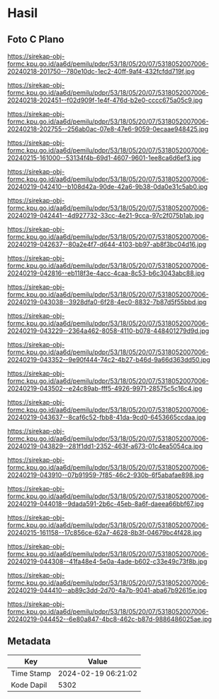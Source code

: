 # Hasil

## Foto C Plano

https://sirekap-obj-formc.kpu.go.id/aa6d/pemilu/pdpr/53/18/05/20/07/5318052007006-20240218-201750--780e10dc-1ec2-40ff-9af4-432fcfdd719f.jpg

https://sirekap-obj-formc.kpu.go.id/aa6d/pemilu/pdpr/53/18/05/20/07/5318052007006-20240218-202451--f02d909f-1e4f-476d-b2e0-cccc675a05c9.jpg

https://sirekap-obj-formc.kpu.go.id/aa6d/pemilu/pdpr/53/18/05/20/07/5318052007006-20240218-202755--256ab0ac-07e8-47e6-9059-0ecaae948425.jpg

https://sirekap-obj-formc.kpu.go.id/aa6d/pemilu/pdpr/53/18/05/20/07/5318052007006-20240215-161000--53134f4b-69d1-4607-9601-1ee8ca6d6ef3.jpg

https://sirekap-obj-formc.kpu.go.id/aa6d/pemilu/pdpr/53/18/05/20/07/5318052007006-20240219-042410--b108d42a-90de-42a6-9b38-0da0e31c5ab0.jpg

https://sirekap-obj-formc.kpu.go.id/aa6d/pemilu/pdpr/53/18/05/20/07/5318052007006-20240219-042441--4d927732-33cc-4e21-9cca-97c2f075b1ab.jpg

https://sirekap-obj-formc.kpu.go.id/aa6d/pemilu/pdpr/53/18/05/20/07/5318052007006-20240219-042637--80a2e4f7-d644-4103-bb97-ab8f3bc04d16.jpg

https://sirekap-obj-formc.kpu.go.id/aa6d/pemilu/pdpr/53/18/05/20/07/5318052007006-20240219-042816--eb118f3e-4acc-4caa-8c53-b6c3043abc88.jpg

https://sirekap-obj-formc.kpu.go.id/aa6d/pemilu/pdpr/53/18/05/20/07/5318052007006-20240219-043038--3928dfa0-6f28-4ec0-8832-7b87d5f55bbd.jpg

https://sirekap-obj-formc.kpu.go.id/aa6d/pemilu/pdpr/53/18/05/20/07/5318052007006-20240219-043229--2364a462-8058-4110-b078-448401279d9d.jpg

https://sirekap-obj-formc.kpu.go.id/aa6d/pemilu/pdpr/53/18/05/20/07/5318052007006-20240219-043352--9e90f444-74c2-4b27-b46d-9a66d363dd50.jpg

https://sirekap-obj-formc.kpu.go.id/aa6d/pemilu/pdpr/53/18/05/20/07/5318052007006-20240219-043502--e24c89ab-fff5-4926-9971-28575c5c16c4.jpg

https://sirekap-obj-formc.kpu.go.id/aa6d/pemilu/pdpr/53/18/05/20/07/5318052007006-20240219-043637--8caf6c52-fbb8-41da-9cd0-6453665ccdaa.jpg

https://sirekap-obj-formc.kpu.go.id/aa6d/pemilu/pdpr/53/18/05/20/07/5318052007006-20240219-043829--281f1dd1-2352-463f-a673-01c4ea5054ca.jpg

https://sirekap-obj-formc.kpu.go.id/aa6d/pemilu/pdpr/53/18/05/20/07/5318052007006-20240219-043910--07b91959-7f85-46c2-930b-6f5abafae898.jpg

https://sirekap-obj-formc.kpu.go.id/aa6d/pemilu/pdpr/53/18/05/20/07/5318052007006-20240219-044018--9dada591-2b6c-45eb-8a6f-daeea66bbf67.jpg

https://sirekap-obj-formc.kpu.go.id/aa6d/pemilu/pdpr/53/18/05/20/07/5318052007006-20240215-161158--17c856ce-62a7-4628-8b3f-04679bc4f428.jpg

https://sirekap-obj-formc.kpu.go.id/aa6d/pemilu/pdpr/53/18/05/20/07/5318052007006-20240219-044308--41fa48e4-5e0a-4ade-b602-c33e49c73f8b.jpg

https://sirekap-obj-formc.kpu.go.id/aa6d/pemilu/pdpr/53/18/05/20/07/5318052007006-20240219-044410--ab89c3dd-2d70-4a7b-9041-aba67b92615e.jpg

https://sirekap-obj-formc.kpu.go.id/aa6d/pemilu/pdpr/53/18/05/20/07/5318052007006-20240219-044452--6e80a847-4bc8-462c-b87d-9886486025ae.jpg


## Metadata

| Key        | Value               |
| ---------- | ------------------- |
| Time Stamp | 2024-02-19 06:21:02 |
| Kode Dapil | 5302                |



